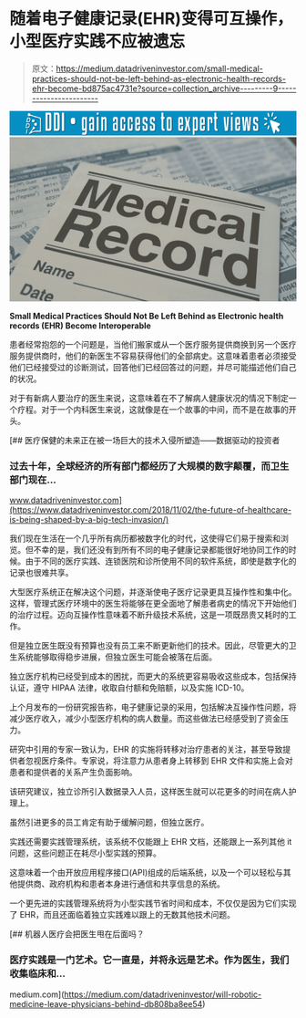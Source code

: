 # 随着电子健康记录(EHR)变得可互操作，小型医疗实践不应被遗忘

> 原文：<https://medium.datadriveninvestor.com/small-medical-practices-should-not-be-left-behind-as-electronic-health-records-ehr-become-bd875ac4731e?source=collection_archive---------9----------------------->

[![](img/813b47b78cda77b2b3a4ee715c2da8f0.png)](http://www.track.datadriveninvestor.com/1B9E)![](img/4d9935fa76dc44586d086a090282e0f7.png)

**Small Medical Practices Should Not Be Left Behind as Electronic health records (EHR) Become Interoperable**

患者经常抱怨的一个问题是，当他们搬家或从一个医疗服务提供商换到另一个医疗服务提供商时，他们的新医生不容易获得他们的全部病史。这意味着患者必须接受他们已经接受过的诊断测试，回答他们已经回答过的问题，并尽可能描述他们自己的状况。

对于有新病人要治疗的医生来说，这意味着在不了解病人健康状况的情况下制定一个疗程。对于一个内科医生来说，这就像是在一个故事的中间，而不是在故事的开头。

[](https://www.datadriveninvestor.com/2018/11/02/the-future-of-healthcare-is-being-shaped-by-a-big-tech-invasion/) [## 医疗保健的未来正在被一场巨大的技术入侵所塑造——数据驱动的投资者

### 过去十年，全球经济的所有部门都经历了大规模的数字颠覆，而卫生部门现在…

www.datadriveninvestor.com](https://www.datadriveninvestor.com/2018/11/02/the-future-of-healthcare-is-being-shaped-by-a-big-tech-invasion/) 

我们现在生活在一个几乎所有病历都被数字化的时代，这使得它们易于搜索和浏览。但不幸的是，我们还没有到所有不同的电子健康记录都能很好地协同工作的时候。由于不同的医疗实践、连锁医院和诊所使用不同的软件系统，即使是数字化的记录也很难共享。

大型医疗系统正在解决这个问题，并逐渐使电子医疗记录更具互操作性和集中化。这样，管理式医疗环境中的医生将能够在更全面地了解患者病史的情况下开始他们的治疗过程。迈向互操作性意味着不断升级技术系统，这是一项既昂贵又耗时的工作。

但是独立医生既没有预算也没有员工来不断更新他们的技术。因此，尽管更大的卫生系统能够取得稳步进展，但独立医生可能会被落在后面。

独立医疗机构已经受到成本的困扰，而更大的系统更容易吸收这些成本，包括保持认证，遵守 HIPAA 法律，收取自付额和免赔额，以及实施 ICD-10。

上个月发布的一份研究报告称，电子健康记录的采用，包括解决互操作性问题，将减少医疗收入，减少小型医疗机构的病人数量。而这些做法已经感受到了资金压力。

研究中引用的专家一致认为，EHR 的实施将转移对治疗患者的关注，甚至导致提供者忽视医疗条件。专家说，将注意力从患者身上转移到 EHR 文件和实施上会对患者和提供者的关系产生负面影响。

该研究建议，独立诊所引入数据录入人员，这样医生就可以花更多的时间在病人护理上。

虽然引进更多的员工肯定有助于缓解问题，但独立医疗。

实践还需要实践管理系统，该系统不仅能跟上 EHR 文档，还能跟上一系列其他 it 问题，这些问题正在耗尽小型实践的预算。

这意味着一个由开放应用程序接口(API)组成的后端系统，以及一个可以轻松与其他提供商、政府机构和患者本身进行通信和共享信息的系统。

一个更先进的实践管理系统将为小型实践节省时间和成本，不仅仅是因为它们实现了 EHR，而且还面临着独立实践难以跟上的无数其他技术问题。

[](https://medium.com/datadriveninvestor/will-robotic-medicine-leave-physicians-behind-db808ba8ee54) [## 机器人医疗会把医生甩在后面吗？

### 医疗实践是一门艺术。它一直是，并将永远是艺术。作为医生，我们收集临床和…

medium.com](https://medium.com/datadriveninvestor/will-robotic-medicine-leave-physicians-behind-db808ba8ee54)